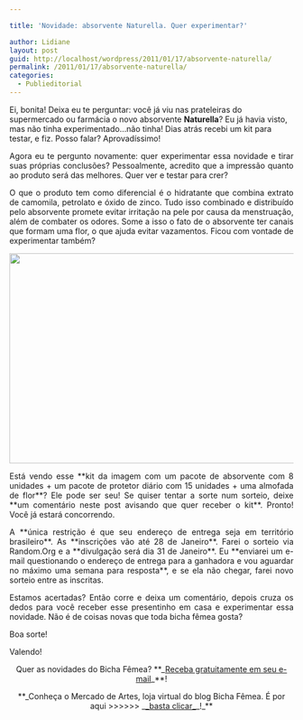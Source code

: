 ```yaml
---

title: 'Novidade: absorvente Naturella. Quer experimentar?'

author: Lidiane
layout: post
guid: http://localhost/wordpress/2011/01/17/absorvente-naturella/
permalink: /2011/01/17/absorvente-naturella/
categories:
  - Publieditorial
---
```

Ei, bonita! Deixa eu te perguntar: você já viu nas prateleiras do supermercado ou farmácia o novo absorvente **Naturella**? Eu já havia visto, mas não tinha experimentado…não tinha! Dias atrás recebi um kit para testar, e fiz. Posso falar? Aprovadíssimo!

<p style="text-align: justify;">
  Agora eu te pergunto novamente: quer experimentar essa novidade e tirar suas próprias conclusões? Pessoalmente, acredito que a impressão quanto ao produto será das melhores. Quer ver e testar para crer?
</p>

<!--more-->

<p style="text-align: justify;">
  O que o produto tem como diferencial é o hidratante que combina extrato de camomila, petrolato e óxido de zinco. Tudo isso combinado e distribuído pelo absorvente promete evitar irritação na pele por causa da menstruação, além de combater os odores. Some a isso o fato de o absorvente ter canais que formam uma flor, o que ajuda evitar vazamentos. Ficou com vontade de experimentar também?
</p>

<p style="text-align: center;">
  <a href="http://www.trololodemulher.com.br/blog/wp-content/uploads/2011/01/Absorvente-Naturella.jpg"><img class="alignnone size-full wp-image-5760" title="Absorvente Naturella" src="http://www.trololodemulher.com.br/blog/wp-content/uploads/2011/01/Absorvente-Naturella.jpg" alt="" width="570" height="372" /></a>
</p>

<p style="text-align: justify;">
  Está vendo esse **kit da imagem com um pacote de absorvente com 8 unidades + um pacote de protetor diário com 15 unidades + uma almofada de flor**? Ele pode ser seu! Se quiser tentar a sorte num sorteio, deixe **um comentário neste post avisando que quer receber o kit**. Pronto! Você já estará concorrendo.
</p>

<p style="text-align: justify;">
  A **única restrição é que seu endereço de entrega seja em território brasileiro**. As **inscrições vão até 28 de Janeiro**. Farei o sorteio via Random.Org e a **divulgação será dia 31 de Janeiro**. Eu **enviarei um e-mail questionando o endereço de entrega para a ganhadora e vou aguardar no máximo uma semana para resposta**, e se ela não chegar, farei novo sorteio entre as inscritas.
</p>

<p style="text-align: justify;">
  Estamos acertadas? Então corre e deixa um comentário, depois cruza os dedos para você receber esse presentinho em casa e experimentar essa novidade. Não é de coisas novas que toda bicha fêmea gosta?
</p>

<p style="text-align: justify;">
  Boa sorte!
</p>

Valendo!

<p style="text-align: center;">
  Quer as novidades do Bicha Fêmea? **_<a href="http://feedburner.google.com/fb/a/mailverify?uri=blogbichafemea&loc=pt_BR">Receba gratuitamente em seu e-mail</a>_**!
</p>

<p style="text-align: center;">
  **_Conheça o Mercado de Artes, loja virtual do blog Bicha Fêmea. É por aqui >>>>>> _<a href="http://www.trololodemulher.com.br/loja/">_basta clicar_</a>_!_**
</p>